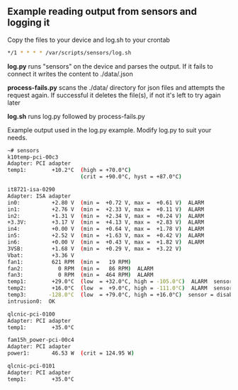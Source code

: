 ## Example reading output from sensors and logging it

Copy the files to your device and log.sh to your crontab
```bash
*/1 * * * * /var/scripts/sensors/log.sh
```

**log.py** runs "sensors" on the device and parses the output. If it fails to connect it writes the content to ./data/<timestamp>.json

**process-fails.py** scans the ./data/ directory for json files and attempts the request again. If successful it deletes
the file(s), if not it's left to try again later

**log.sh** runs log.py followed by process-fails.py

Example output used in the log.py example. Modify log.py to suit your needs.

```bash
~# sensors
k10temp-pci-00c3
Adapter: PCI adapter
temp1:        +10.2°C  (high = +70.0°C)
                       (crit = +90.0°C, hyst = +87.0°C)

it8721-isa-0290
Adapter: ISA adapter
in0:          +2.80 V  (min =  +0.72 V, max =  +0.61 V)  ALARM
in1:          +2.76 V  (min =  +2.33 V, max =  +0.11 V)  ALARM
in2:          +1.31 V  (min =  +2.34 V, max =  +0.24 V)  ALARM
+3.3V:        +3.17 V  (min =  +4.13 V, max =  +2.83 V)  ALARM
in4:          +0.00 V  (min =  +0.64 V, max =  +1.78 V)  ALARM
in5:          +2.52 V  (min =  +1.63 V, max =  +0.42 V)  ALARM
in6:          +0.00 V  (min =  +0.43 V, max =  +1.82 V)  ALARM
3VSB:         +1.68 V  (min =  +0.29 V, max =  +3.22 V)
Vbat:         +3.36 V  
fan1:         621 RPM  (min =   19 RPM)
fan2:           0 RPM  (min =   86 RPM)  ALARM
fan3:           0 RPM  (min =  464 RPM)  ALARM
temp1:        +29.0°C  (low  = +32.0°C, high = -105.0°C)  ALARM  sensor = thermistor
temp2:        +16.0°C  (low  =  +9.0°C, high = -111.0°C)  ALARM  sensor = thermistor
temp3:       -128.0°C  (low  = +79.0°C, high = +16.0°C)  sensor = disabled
intrusion0:  OK

qlcnic-pci-0100
Adapter: PCI adapter
temp1:        +35.0°C  

fam15h_power-pci-00c4
Adapter: PCI adapter
power1:       46.53 W  (crit = 124.95 W)

qlcnic-pci-0101
Adapter: PCI adapter
temp1:        +35.0°C
```
